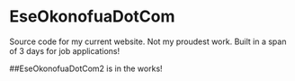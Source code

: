 # EseOkonofuaDotCom
Source code for my current website. Not my proudest work.
Built in a span of 3 days for job applications!

##EseOkonofuaDotCom2 is in the works!
